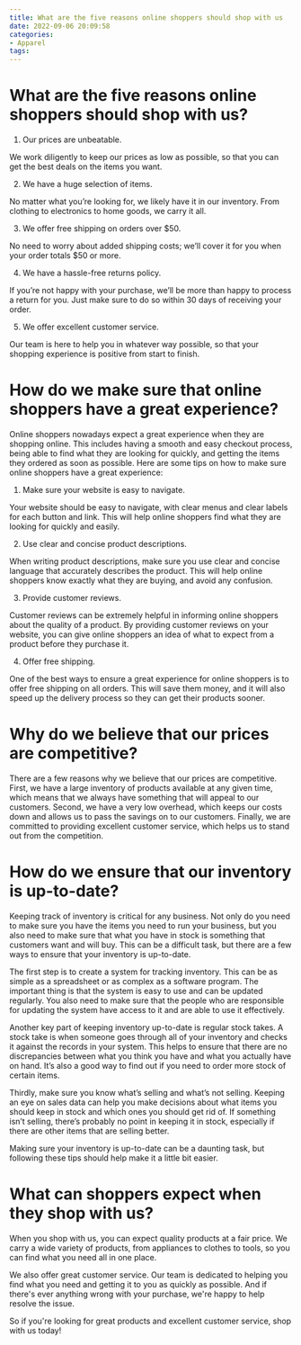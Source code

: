 ```yaml
---
title: What are the five reasons online shoppers should shop with us 
date: 2022-09-06 20:09:58
categories:
- Apparel
tags:
---
```



#  What are the five reasons online shoppers should shop with us? 

1. Our prices are unbeatable.

We work diligently to keep our prices as low as possible, so that you can get the best deals on the items you want.

2. We have a huge selection of items.

No matter what you’re looking for, we likely have it in our inventory. From clothing to electronics to home goods, we carry it all.

3. We offer free shipping on orders over $50.

No need to worry about added shipping costs; we’ll cover it for you when your order totals $50 or more.

4. We have a hassle-free returns policy.

If you’re not happy with your purchase, we’ll be more than happy to process a return for you. Just make sure to do so within 30 days of receiving your order.

5. We offer excellent customer service.

Our team is here to help you in whatever way possible, so that your shopping experience is positive from start to finish.

#  How do we make sure that online shoppers have a great experience? 

Online shoppers nowadays expect a great experience when they are shopping online. This includes having a smooth and easy checkout process, being able to find what they are looking for quickly, and getting the items they ordered as soon as possible. Here are some tips on how to make sure online shoppers have a great experience:

1. Make sure your website is easy to navigate.

Your website should be easy to navigate, with clear menus and clear labels for each button and link. This will help online shoppers find what they are looking for quickly and easily.

2. Use clear and concise product descriptions.

When writing product descriptions, make sure you use clear and concise language that accurately describes the product. This will help online shoppers know exactly what they are buying, and avoid any confusion.

3. Provide customer reviews.

Customer reviews can be extremely helpful in informing online shoppers about the quality of a product. By providing customer reviews on your website, you can give online shoppers an idea of what to expect from a product before they purchase it.

4. Offer free shipping.

One of the best ways to ensure a great experience for online shoppers is to offer free shipping on all orders. This will save them money, and it will also speed up the delivery process so they can get their products sooner.

#  Why do we believe that our prices are competitive? 

There are a few reasons why we believe that our prices are competitive. First, we have a large inventory of products available at any given time, which means that we always have something that will appeal to our customers. Second, we have a very low overhead, which keeps our costs down and allows us to pass the savings on to our customers. Finally, we are committed to providing excellent customer service, which helps us to stand out from the competition.

#  How do we ensure that our inventory is up-to-date? 

Keeping track of inventory is critical for any business. Not only do you need to make sure you have the items you need to run your business, but you also need to make sure that what you have in stock is something that customers want and will buy. This can be a difficult task, but there are a few ways to ensure that your inventory is up-to-date.

The first step is to create a system for tracking inventory. This can be as simple as a spreadsheet or as complex as a software program. The important thing is that the system is easy to use and can be updated regularly. You also need to make sure that the people who are responsible for updating the system have access to it and are able to use it effectively.

Another key part of keeping inventory up-to-date is regular stock takes. A stock take is when someone goes through all of your inventory and checks it against the records in your system. This helps to ensure that there are no discrepancies between what you think you have and what you actually have on hand. It’s also a good way to find out if you need to order more stock of certain items.

Thirdly, make sure you know what’s selling and what’s not selling. Keeping an eye on sales data can help you make decisions about what items you should keep in stock and which ones you should get rid of. If something isn’t selling, there’s probably no point in keeping it in stock, especially if there are other items that are selling better.

Making sure your inventory is up-to-date can be a daunting task, but following these tips should help make it a little bit easier.

#  What can shoppers expect when they shop with us?

When you shop with us, you can expect quality products at a fair price. We carry a wide variety of products, from appliances to clothes to tools, so you can find what you need all in one place.

We also offer great customer service. Our team is dedicated to helping you find what you need and getting it to you as quickly as possible. And if there's ever anything wrong with your purchase, we're happy to help resolve the issue.

So if you're looking for great products and excellent customer service, shop with us today!
